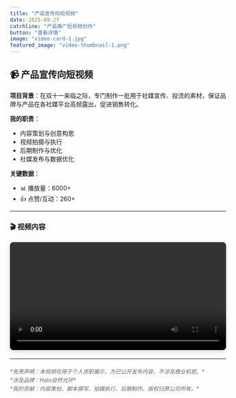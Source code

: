 ```yaml
---
title: "产品宣传向短视频"
date: 2025-09-27
catchline: "产品推广短视频创作"
button: "查看详情"
image: "video-card-1.jpg"
featured_image: "video-thumbnail-1.png"
---
```


## 📹 产品宣传向短视频

**项目背景**：在双十一来临之际，专门制作一批用于社媒宣传、投流的素材，保证品牌与产品在各社媒平台高频露出，促进销售转化。

**我的职责**：
- 内容策划与创意构思
- 视频拍摄与执行
- 后期制作与优化
- 社媒发布与数据优化

**关键数据**：
- 📊 播放量：6000+
- 👍 点赞/互动：260+

---

### 🎬 视频内容

<div style="max-width: 800px; margin: 20px auto;">
  <video 
    controls 
    width="100%" 
    controlslist="nodownload"
    oncontextmenu="return false;"
    style="border-radius: 8px; box-shadow: 0 4px 12px rgba(0,0,0,0.15);"
  >
    <source src="video-1.mp4" type="video/mp4">
    您的浏览器不支持视频播放。
  </video>
</div>

---

<div style="font-style: italic; color: #666; font-size: 0.9em; line-height: 1.6; margin: 20px 0;">
*免责声明：本视频仅用于个人求职展示，为已公开发布内容，不涉及商业机密。*<br>
*涉及品牌：Halo自然光环*<br>
*我的贡献：内容策划、脚本撰写、拍摄执行、后期制作。版权归原公司所有。*
</div>
